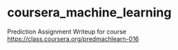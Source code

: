 coursera_machine_learning
=========================

Prediction Assignment Writeup for course https://class.coursera.org/predmachlearn-016
